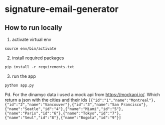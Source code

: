 # signature-email-generator


## How to run locally
1. activate virtual env
```
source env/bin/activate
```
2. install required packages
```
pip install -r requirements.txt
```
3. run the app
```
python app.py
```

Pd.
For the dinamyc data i used a mock api from https://mockapi.io/. Which return a json with the cities and their ids
```[{"id":"1","name":"Montreal"},{"id":"2","name":"Vancouver"},{"id":"3","name":"San Francisco"},{"name":"Seatle","id":"4"},{"name":"Miami","id":"5"},{"name":"Paris","id":"6"},{"name":"Tokyo","id":"7"},{"name":"Seul","id":"8"},{"name":"Bogota","id":"9"}]```
